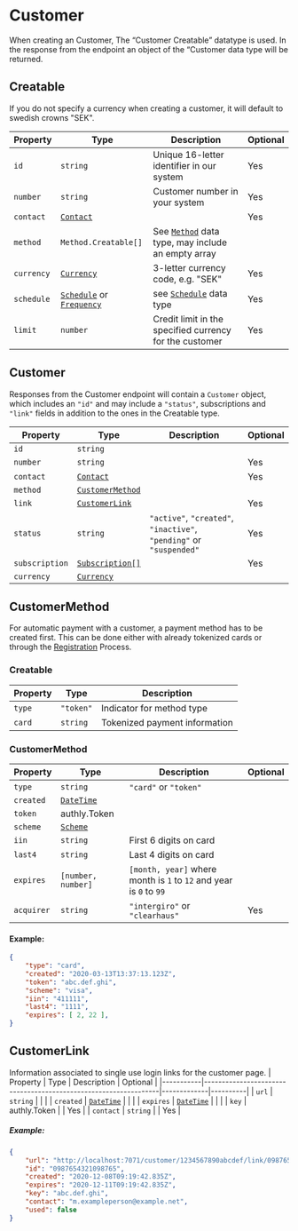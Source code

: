 # Customer

When creating an Customer, The “Customer Creatable” datatype is used. In the response from the endpoint an object of the “Customer data type will be returned.

## Creatable
If you do not specify a currency when creating a customer, it will default to swedish crowns "SEK". 

| Property   | Type                                                                                     | Description                                                           | Optional |
|------------|------------------------------------------------------------------------------------------|-----------------------------------------------------------------------|----------|
| `id`       | `string`                                                                                 | Unique 16-letter identifier in our system                             | Yes      |
| `number`   | `string`                                                                                 | Customer number in your system                                        | Yes      |
| `contact`  | [`Contact`](../../integrate/acquiring/reference.html#contact)                            |                                                                       | Yes      |
| `method`   | `Method.Creatable[]`                                                                     | See [`Method`](#customermethod) data type, may include an empty array |          |
| `currency` | [`Currency`](../../integrate/acquiring/reference.html#currency)                          | 3-letter currency code, e.g. "SEK"                                    | Yes      |
| `schedule` | [`Schedule`](./subscription.html#scheme) or [`Frequency`](./subscription.html#frequency) | see [`Schedule`](./subscription.html#scheme) data type                | Yes      |
| `limit`    | `number`                                                                                 | Credit limit in the specified currency for the customer               | Yes      |

## Customer
Responses from the Customer endpoint will contain a `Customer` object, which includes an `"id"` and may include a `"status"`, subscriptions and `"link"` fields in addition to the ones in the Creatable type. 

| Property       | Type                                                            | Description                                                         | Optional |
|----------------|-----------------------------------------------------------------|---------------------------------------------------------------------|----------|
| `id`           | `string`                                                        |                                                                     |          |
| `number`       | `string`                                                        |                                                                     | Yes      |
| `contact`      | [`Contact`](../../integrate/acquiring/reference.html#contact)   |                                                                     | Yes      |
| `method`       | [`CustomerMethod`](#customermethod)                             |                                                                     |          |
| `link`         | [`CustomerLink`](#customerlink)                                 |                                                                     | Yes      |
| `status`       | `string`                                                        | `"active"`, `"created"`, `"inactive"`, `"pending"` or `"suspended"` | Yes      |
| `subscription` | [`Subscription[]`](./subscription.html#subscription)            |                                                                     | Yes      |
| `currency`     | [`Currency`](../../integrate/acquiring/reference.html#currency) |                                                                     |          |

## CustomerMethod
For automatic payment with a customer, a payment method has to be created first. 
This can be done either with already tokenized cards or through the [Registration](#) Process.
### Creatable
| Property | Type      | Description                   |
|----------|-----------|-------------------------------|
| `type`   | `"token"` | Indicator for method type     |
| `card`   | `string`  | Tokenized payment information |

### CustomerMethod

| Property   | Type                                                            | Description                                                        | Optional |
|------------|-----------------------------------------------------------------|--------------------------------------------------------------------|----------|
| `type`     | `string`                                                        | `"card"` or `"token"`                                              |          |
| `created`  | [`DateTime`](../../integrate/acquiring/reference.html#datetime) |                                                                    |          |
| `token`    | authly.Token                                                    |                                                                    |          |
| `scheme`   | [`Scheme`](../../integrate/acquiring/reference.html#scheme)     |                                                                    |          |
| `iin`      | `string`                                                        | First 6 digits on card                                             |          |
| `last4`    | `string`                                                        | Last 4 digits on card                                              |          |
| `expires`  | `[number, number]`                                              | `[month, year]` where month is `1` to `12` and year is `0` to `99` |          |
| `acquirer` | `string`                                                        | `"intergiro"` or `"clearhaus"`                                     | Yes      |
#### Example:
```json
{
    "type": "card",
    "created": "2020-03-13T13:37:13.123Z",
    "token": "abc.def.ghi",
    "scheme": "visa",
    "iin": "411111",
    "last4": "1111",
    "expires": [ 2, 22 ],
}
```

## CustomerLink
Information associated to single use login links for the customer page.
| Property  | Type                                                            | Description | Optional |
|-----------|-----------------------------------------------------------------|-------------|----------|
| `url`     | `string`                                                        |             |          |
| `created` | [`DateTime`](../../integrate/acquiring/reference.html#datetime) |             |          |
| `expires` | [`DateTime`](../../integrate/acquiring/reference.html#datetime) |             |          |
| `key`     | authly.Token                                                    |             | Yes      |
| `contact` | `string`                                                        |             | Yes      |
##### Example:
```json
{
    "url": "http://localhost:7071/customer/1234567890abcdef/link/0987654321098765",
    "id": "0987654321098765",
    "created": "2020-12-08T09:19:42.835Z",
    "expires": "2020-12-11T09:19:42.835Z",
    "key": "abc.def.ghi",
    "contact": "m.exampleperson@example.net",
    "used": false
}
```